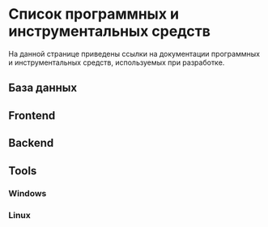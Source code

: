# Список программных и инструментальных средств

На данной странице приведены ссылки на документации программных и инструментальных средств, используемых при разработке.



## База данных

[MySQL (8.0-x64)]: https://www.mysql.com/	"MySQL (8.0-x64)"



## Frontend

[Semantic UI (2.4)]: https://semantic-ui.com/	"CSS фреймворк используемый для внешнего оформления страниц"
[jQuery (3.4.1)]: https://jquery.com/	"Js библиотека используемая для "



## Backend

[PHP (7.3-x64)]: https://www.php.net/	"Основной язык, на котором реализована связка MVC между базой данных и фреймворком"
[Laravel (6.17.1)]: https://laravel.com/docs/6.x	"PHP фреймворк, на котором реализован backend системы"



## Tools

[Composer (1.10.1)]: https://getcomposer.org/	"Менеджер пакетов, используемый вместе с Laravel"



### Windows

[MySQL Workbench]: https://www.mysql.com/products/workbench/	"Cредство для проектирования и реализации баз данных, с возможностями СУБД."



### Linux





